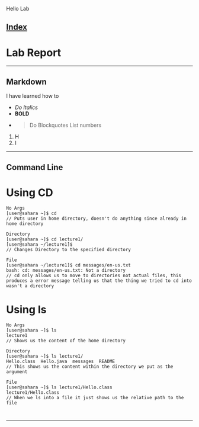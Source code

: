 Hello Lab

[Index](https://zcashe.github.io/cse15l-lab-reports/index.html)
---
# Lab Report
---
## Markdown
I have learned how to
* *Do Italics*
*  **BOLD**
*  > Do Blockquotes
List numbers
1. H
2. I
---
## Command Line

# Using CD

```
No Args
[user@sahara ~]$ cd
// Puts user in home directory, doesn't do anything since already in home directory

Directory
[user@sahara ~]$ cd lecture1/
[user@sahara ~/lecture1]$
// Changes Directory to the specified directory

File
[user@sahara ~/lecture1]$ cd messages/en-us.txt 
bash: cd: messages/en-us.txt: Not a directory
// cd only allows us to move to directories not actual files, this produces a error message telling us that the thing we tried to cd into wasn't a directory

```

# Using ls
```
No Args
[user@sahara ~]$ ls
lecture1
// Shows us the content of the home directory

Directory
[user@sahara ~]$ ls lecture1/
Hello.class  Hello.java  messages  README
// This shows us the content within the directory we put as the argument

File
[user@sahara ~]$ ls lecture1/Hello.class 
lecture1/Hello.class
// When we ls into a file it just shows us the relative path to the file
```
#

---
